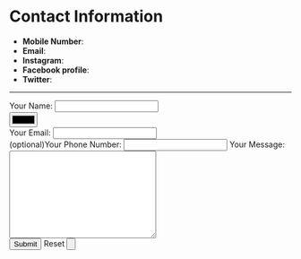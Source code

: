 <!DOCTYPE html>
<html lang="en" dir="ltr">

<head>
  <meta charset="utf-8">
  <title>Contact me</title>
</head>

<body>
  <h1>Contact Information</h1>
  <ul>
    <li><strong>Mobile Number</strong>:</li>
    <li><strong>Email</strong>:</li>
    <li><strong>Instagram</strong>:</li>
    <li><strong>Facebook profile</strong>:</li>
    <li><strong>Twitter</strong>:</li>
  </ul>
  <hr>
  <form action="" method="post" enctype="text/plain">
    <label>Your Name:</label>
    <input type="text" name="yourName" value=""><br>
    <input type="color" name="" value=""><br>
    <label>Your Email:</label>
    <input type="email" name="yourEmail" value=""><br>
    <label>(optional)Your Phone Number:</label>
    <input type="tel" name="yourPhoneNumber" value="">
    <label>Your Message:</label>
    <textarea name="yourMessage" rows="10" cols="30"></textarea><br>
    <input type="submit" name="">
    <label>Reset</label>
    <input type="reset" name="" value="">
    </form>
  </body>

</html>
